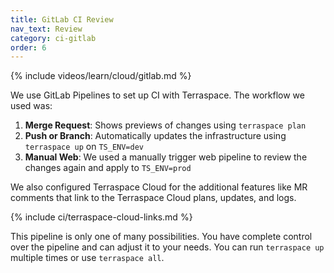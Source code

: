 ```yaml
---
title: GitLab CI Review
nav_text: Review
category: ci-gitlab
order: 6
---
```


{% include videos/learn/cloud/gitlab.md %}

We use GitLab Pipelines to set up CI with Terraspace. The workflow we used was:

1. **Merge Request**: Shows previews of changes using `terraspace plan`
2. **Push or Branch**: Automatically updates the infrastructure using `terraspace up` on `TS_ENV=dev`
3. **Manual Web**: We used a manually trigger web pipeline to review the changes again and apply to `TS_ENV=prod`

We also configured Terraspace Cloud for the additional features like MR comments that link to the Terraspace Cloud plans, updates, and logs.

{% include ci/terraspace-cloud-links.md %}

This pipeline is only one of many possibilities. You have complete control over the pipeline and can adjust it to your needs. You can run `terraspace up` multiple times or use `terraspace all`.
